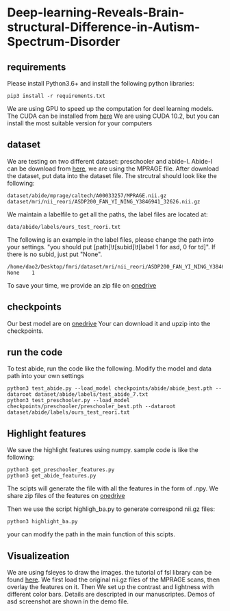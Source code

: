 # Deep-learning-Reveals-Brain-structural-Difference-in-Autism-Spectrum-Disorder
## requirements
Please install Python3.6+ and install the following python libraries:
```
pip3 install -r requirements.txt
```
We are using GPU to speed up the computation for deel learning models. The CUDA can be installed from [here](https://developer.nvidia.com/Cuda-downloads)
We are using CUDA 10.2, but you can install the most suitable version for your computers

## dataset
We are testing on two different dataset: preschooler and abide-I.
Abide-I can be download from [here](http://fcon_1000.projects.nitrc.org/indi/abide/abide_I.html), we are using the MPRAGE file.
After download the dataset, put data into the dataset file. The strcutral should look like the following:
```
dataset/abide/mprage/caltech/A00033257/MPRAGE.nii.gz
dataset/mri/nii_reori/ASDP200_FAN_YI_NING_Y3846941_32626.nii.gz
```
We maintain a labelfile to get all the paths, the label files are located at:
```
data/abide/labels/ours_test_reori.txt
```
The following is an example in the label files, please change the path into your settings.
"you should put [path]\t[subid]\t[label 1 for asd, 0 for td]". If there is no subid, just put "None".
```
/home/dao2/Desktop/fmri/dataset/mri/nii_reori/ASDP200_FAN_YI_NING_Y3846941_32626.nii.gz	None	1
```
To save your time, we provide an zip file on [onedrive](https://purdue0-my.sharepoint.com/:u:/g/personal/tang385_purdue_edu/EVBYiohj_FlHjnhX73GEOXMBLbJo5rPukG95BR2m9uX6ZA?e=7xtmsZ)

## checkpoints
Our best model are on [onedrive](https://purdue0-my.sharepoint.com/:u:/g/personal/tang385_purdue_edu/EcPFRK6Hkr9Lnw_EnRWOhNgBGdglI_ve1sSdbVo68sxZnw?e=Q3JTwM)
Your can download it and upzip into the checkpoints. 

## run the code
To test abide, run the code like the following. Modify the model and data path into your own settings
```
python3 test_abide.py --load_model checkpoints/abide/abide_best.pth --dataroot dataset/abide/labels/test_abide_7.txt 
python3 test_preschooler.py --load_model checkpoints/preschooler/preschooler_best.pth --dataroot dataset/abide/labels/ours_test_reori.txt 
```

## Highlight features
We save the highlight features using numpy.
sample code is like the following:
```
python3 get_preschooler_features.py
python3 get_abide_features.py
```
The scipts will generate the file with all the features in the form of .npy.
We share zip files of the features on [onedrive](https://purdue0-my.sharepoint.com/:f:/g/personal/tang385_purdue_edu/Etx_9CMjeUpDpLFHVRudrBMB09U2SHr4hlEAYBSlPN9J-A?e=65w9De)

Then we use the script highligh_ba.py to generate correspond nii.gz files:
```
python3 highlight_ba.py
```
your can modify the path in the main function of this scipts.

## Visualizeation
We are using fsleyes to draw the images. the tutorial of fsl library can be found [here](https://fsl.fmrib.ox.ac.uk/fsl/fslwiki/FslInstallation).
We first load the original nii.gz files of the MPRAGE scans, then overlay the features on it.
Then We set up the contrast and lightness with different color bars. Details are descripted in our manuscriptes.
Demos of asd screenshot are shown in the demo file.
